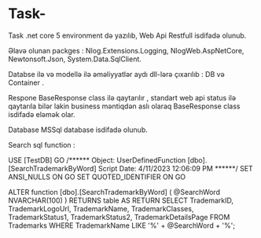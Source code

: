 # Task- 

Task .net core 5 environment də yazılıb, Web Api Restfull isdifadə olunub.

Əlavə olunan packges : Nlog.Extensions.Logging, NlogWeb.AspNetCore, Newtonsoft.Json, System.Data.SqlClient.

Databse ilə  və modellə ilə əməliyyatlər aydı dll-lərə çıxarılıb : DB və Container .

Respone  BaseResponse class  ilə qaytarılır , standart web api status ilə qaytarıla bilər lakin business məntiqdən aslı olaraq BaseResponse class isdifadə eləmək olar.

Database MSSql database isdifadə olunub.


Search sql function :


USE [TestDB]
GO
/****** Object:  UserDefinedFunction [dbo].[SearchTrademarkByWord]    Script Date: 4/11/2023 12:06:09 PM ******/
SET ANSI_NULLS ON
GO
SET QUOTED_IDENTIFIER ON
GO

ALTER function [dbo].[SearchTrademarkByWord]
(
    @SearchWord NVARCHAR(100)
)
RETURNS table
AS
RETURN 
    SELECT TrademarkID, TrademarkLogoUrl, TrademarkName, TrademarkClasses, TrademarkStatus1, TrademarkStatus2, TrademarkDetailsPage
    FROM Trademarks
    WHERE TrademarkName LIKE '%' + @SearchWord + '%';



